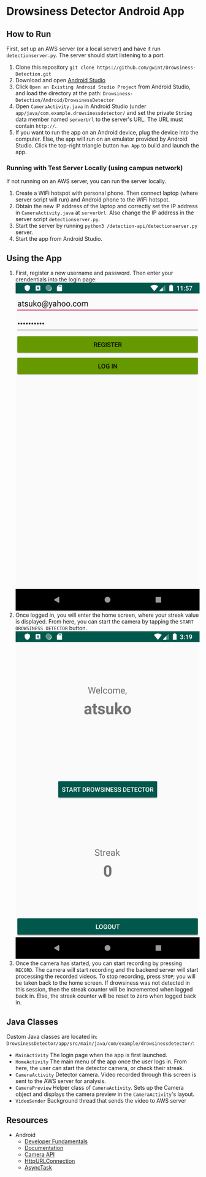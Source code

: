# Drowsiness Detector Android App

## How to Run
First, set up an AWS server (or a local server) and have it run `detectionserver.py`. The server should start listening to a port.
1. Clone this repository `git clone https://github.com/gwint/Drowsiness-Detection.git`
2. Download and open [Android Studio](https://developer.android.com/studio/install)
3. Click `Open an Existing Android Studio Project` from Android Studio, and load the directory at the path: `Drowsiness-Detection/Android/DrowsinessDetector`
4. Open `CameraActivity.java` in Android Studio (under `app/java/com.example.drowsinessdetector/` and set the private `String` data member named `serverUrl` to the server's URL. The URL must contain `http://`.
5. If you want to run the app on an Android device, plug the device into the computer. Else, the app will run on an emulator provided by Android Studio. Click the top-right triangle button `Run App` to build and launch the app.

### Running with Test Server Locally (using campus network)
If not running on an AWS server, you can run the server locally.
1. Create a WiFi hotspot with personal phone. Then connect laptop (where server script will run) and Android phone to the WiFi hotspot.
2. Obtain the new IP address of the laptop and correctly set the IP address in `CameraActivity.java` at `serverUrl`. Also change the IP address in the server script `detectionserver.py`.
3. Start the server by running `python3 /detection-api/detectionserver.py` server.
4. Start the app from Android Studio.

## Using the App
1. First, register a new username and password. Then enter your crendentials into the login page:
![](screenshots/main-activity.png)
2. Once logged in, you will enter the home screen, where your streak value is displayed. From here, you can start the camera by tapping the `START DROWSINESS DETECTOR` button.
![](screenshots/home-activity.png)
3. Once the camera has started, you can start recording by pressing `RECORD`. The camera will start recording and the backend server will start processing the recorded videos. To stop recording, press `STOP`; you will be taken back to the home screen. If drowsiness was not detected in this session, then the streak counter will be incremented when logged back in. Else, the streak counter will be reset to zero when logged back in.

## Java Classes
Custom Java classes are located in: `DrowsinessDetector/app/src/main/java/com/example/drowsinessdetector/`:
* `MainActivity` The login page when the app is first launched.
* `HomeActivity` The main menu of the app once the user logs in. From here, the user can start the detector camera, or check their streak.
* `CameraActivity` Detector camera. Video recorded through this screen is sent to the AWS server for analysis.
* `CameraPreview` Helper class of `CameraActivity`. Sets up the Camera object and displays the camera preview in the `CameraActivity`'s layout.
* `VideoSender` Background thread that sends the video to AWS server

## Resources
* Android
    * [Developer Fundamentals](https://codelabs.developers.google.com/android-training/)
    * [Documentation](https://developer.android.com/docs/)
    * [Camera API](https://developer.android.com/guide/topics/media/camera#custom-camera)
	* [HttpURLConnection](https://developer.android.com/reference/java/net/HttpURLConnection.html)
	* [AsyncTask](https://developer.android.com/reference/android/os/AsyncTask)
